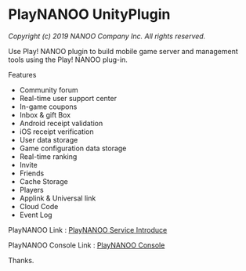 # PlayNANOO UnityPlugin
_Copyright (c) 2019 NANOO Company Inc. All rights reserved._

Use Play! NANOO plugin to build mobile game server and management tools using the Play! NANOO plug-in.

Features

* Community forum
* Real-time user support center
* In-game coupons
* Inbox & gift Box
* Android receipt validation
* iOS receipt verification
* User data storage
* Game configuration data storage
* Real-time ranking
* Invite
* Friends
* Cache Storage
* Players
* Applink & Universal link
* Cloud Code
* Event Log

PlayNANOO Link : [PlayNANOO Service Introduce](https://www.playnanoo.com)

PlayNANOO Console Link : [PlayNANOO Console](https://console.playnanoo.com)
 
Thanks.